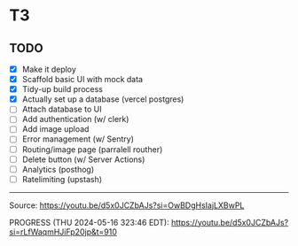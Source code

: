 # T3

## TODO

- [x] Make it deploy
- [x] Scaffold basic UI with mock data
- [x] Tidy-up build process
- [x] Actually set up a database (vercel postgres)
- [ ] Attach database to UI
- [ ] Add authentication (w/ clerk)
- [ ] Add image upload
- [ ] Error management (w/ Sentry)
- [ ] Routing/image page (parralell routher)
- [ ] Delete button (w/ Server Actions)
- [ ] Analytics (posthog)
- [ ] Ratelimiting (upstash)

---

Source: <https://youtu.be/d5x0JCZbAJs?si=OwBDgHsIajLXBwPL>

PROGRESS (THU 2024-05-16 323:46 EDT): <https://youtu.be/d5x0JCZbAJs?si=rLfWaqmHJiFp20jp&t=910>
